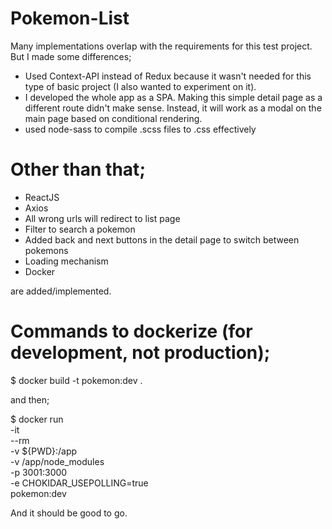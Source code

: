 # Pokemon-List
Many implementations overlap with the requirements for this test project. But I made some differences;

- Used Context-API instead of Redux because it wasn't needed for this type of basic project (I also wanted to experiment on it).
- I developed the whole app as a SPA. Making this simple detail page as a different route didn't make sense. Instead, it will work as a modal on the main page based on conditional rendering.
- used node-sass to compile .scss files to .css effectively

# Other than that;
- ReactJS
- Axios
- All wrong urls will redirect to list page
- Filter to search a pokemon
- Added back and next buttons in the detail page to switch between pokemons
- Loading mechanism
- Docker

are added/implemented.

# Commands to dockerize (for development, not production);
$ docker build -t pokemon:dev .

 and then;

 $ docker run \
    -it \
    --rm \
    -v ${PWD}:/app \
    -v /app/node_modules \
    -p 3001:3000 \
    -e CHOKIDAR_USEPOLLING=true \
    pokemon:dev

And it should be good to go.